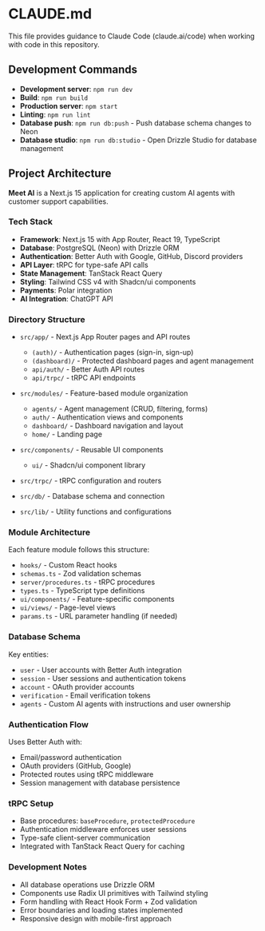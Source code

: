 # CLAUDE.md

This file provides guidance to Claude Code (claude.ai/code) when working with code in this repository.

## Development Commands

- **Development server**: `npm run dev`
- **Build**: `npm run build` 
- **Production server**: `npm start`
- **Linting**: `npm run lint`
- **Database push**: `npm run db:push` - Push database schema changes to Neon
- **Database studio**: `npm run db:studio` - Open Drizzle Studio for database management

## Project Architecture

**Meet AI** is a Next.js 15 application for creating custom AI agents with customer support capabilities.

### Tech Stack
- **Framework**: Next.js 15 with App Router, React 19, TypeScript
- **Database**: PostgreSQL (Neon) with Drizzle ORM
- **Authentication**: Better Auth with Google, GitHub, Discord providers
- **API Layer**: tRPC for type-safe API calls
- **State Management**: TanStack React Query
- **Styling**: Tailwind CSS v4 with Shadcn/ui components
- **Payments**: Polar integration
- **AI Integration**: ChatGPT API

### Directory Structure

- `src/app/` - Next.js App Router pages and API routes
  - `(auth)/` - Authentication pages (sign-in, sign-up)
  - `(dashboard)/` - Protected dashboard pages and agent management
  - `api/auth/` - Better Auth API routes
  - `api/trpc/` - tRPC API endpoints

- `src/modules/` - Feature-based module organization
  - `agents/` - Agent management (CRUD, filtering, forms)
  - `auth/` - Authentication views and components
  - `dashboard/` - Dashboard navigation and layout
  - `home/` - Landing page

- `src/components/` - Reusable UI components
  - `ui/` - Shadcn/ui component library

- `src/trpc/` - tRPC configuration and routers
- `src/db/` - Database schema and connection
- `src/lib/` - Utility functions and configurations

### Module Architecture

Each feature module follows this structure:
- `hooks/` - Custom React hooks
- `schemas.ts` - Zod validation schemas  
- `server/procedures.ts` - tRPC procedures
- `types.ts` - TypeScript type definitions
- `ui/components/` - Feature-specific components
- `ui/views/` - Page-level views
- `params.ts` - URL parameter handling (if needed)

### Database Schema

Key entities:
- `user` - User accounts with Better Auth integration
- `session` - User sessions and authentication tokens
- `account` - OAuth provider accounts
- `verification` - Email verification tokens
- `agents` - Custom AI agents with instructions and user ownership

### Authentication Flow

Uses Better Auth with:
- Email/password authentication
- OAuth providers (GitHub, Google)
- Protected routes using tRPC middleware
- Session management with database persistence

### tRPC Setup

- Base procedures: `baseProcedure`, `protectedProcedure` 
- Authentication middleware enforces user sessions
- Type-safe client-server communication
- Integrated with TanStack React Query for caching

### Development Notes

- All database operations use Drizzle ORM
- Components use Radix UI primitives with Tailwind styling
- Form handling with React Hook Form + Zod validation
- Error boundaries and loading states implemented
- Responsive design with mobile-first approach